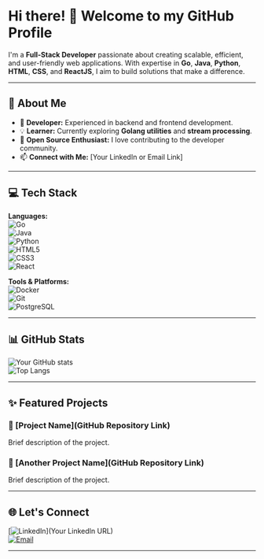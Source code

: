 # Hi there! 👋 Welcome to my GitHub Profile  

I'm a **Full-Stack Developer** passionate about creating scalable, efficient, and user-friendly web applications. With expertise in **Go**, **Java**, **Python**, **HTML**, **CSS**, and **ReactJS**, I aim to build solutions that make a difference.  

---

## 🚀 About Me  
- 🌟 **Developer:** Experienced in backend and frontend development.  
- 💡 **Learner:** Currently exploring **Golang utilities** and **stream processing**.  
- 🌱 **Open Source Enthusiast:** I love contributing to the developer community.  
- 📫 **Connect with Me:** [Your LinkedIn or Email Link]  

---

## 💻 Tech Stack  
**Languages:**  
![Go](https://img.shields.io/badge/-Go-00ADD8?style=flat&logo=go&logoColor=white)  
![Java](https://img.shields.io/badge/-Java-007396?style=flat&logo=java&logoColor=white)  
![Python](https://img.shields.io/badge/-Python-3776AB?style=flat&logo=python&logoColor=white)  
![HTML5](https://img.shields.io/badge/-HTML5-E34F26?style=flat&logo=html5&logoColor=white)  
![CSS3](https://img.shields.io/badge/-CSS3-1572B6?style=flat&logo=css3&logoColor=white)  
![React](https://img.shields.io/badge/-React-61DAFB?style=flat&logo=react&logoColor=white)  

**Tools & Platforms:**  
![Docker](https://img.shields.io/badge/-Docker-2496ED?style=flat&logo=docker&logoColor=white)  
![Git](https://img.shields.io/badge/-Git-F05032?style=flat&logo=git&logoColor=white)  
![PostgreSQL](https://img.shields.io/badge/-PostgreSQL-336791?style=flat&logo=postgresql&logoColor=white)  

---

## 📊 GitHub Stats  
![Your GitHub stats](https://github-readme-stats.vercel.app/api?username=codesbysagar&show_icons=true&theme=radical)  
![Top Langs](https://github-readme-stats.vercel.app/api/top-langs/?username=codesbysagar&layout=compact&theme=radical)  

---

## ✨ Featured Projects  
### 📌 [Project Name](GitHub Repository Link)  
Brief description of the project.  

### 📌 [Another Project Name](GitHub Repository Link)  
Brief description of the project.  

---

## 🌐 Let's Connect  
[![LinkedIn](https://img.shields.io/badge/-LinkedIn-0A66C2?style=flat&logo=linkedin&logoColor=white)](Your LinkedIn URL)  
[![Email](https://img.shields.io/badge/-Email-D14836?style=flat&logo=gmail&logoColor=white)](mailto:your-email@example.com)  

---

